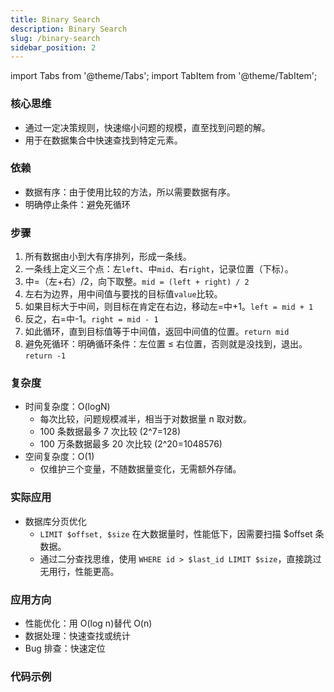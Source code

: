 ```yaml
---
title: Binary Search
description: Binary Search
slug: /binary-search
sidebar_position: 2
---
```


import Tabs from '@theme/Tabs';
import TabItem from '@theme/TabItem';

### 核心思维

- 通过一定决策规则，快速缩小问题的规模，直至找到问题的解。
- 用于在数据集合中快速查找到特定元素。

### 依赖

- 数据有序：由于使用比较的方法，所以需要数据有序。
- 明确停止条件：避免死循环

### 步骤

1. 所有数据由小到大有序排列，形成一条线。
2. 一条线上定义三个点：左`left`、中`mid`、右`right`，记录位置（下标）。
3. 中=（左+右）/2，向下取整。`mid = (left + right) / 2`
4. 左右为边界，用中间值与要找的目标值`value`比较。
5. 如果目标大于中间，则目标在肯定在右边，移动左=中+1。`left = mid + 1`
6. 反之，右=中-1。`right = mid - 1`
7. 如此循环，直到目标值等于中间值，返回中间值的位置。`return mid`
8. 避免死循环：明确循环条件：左位置 &le; 右位置，否则就是没找到，退出。`return -1`

### 复杂度

- 时间复杂度：O(logN)
  - 每次比较，问题规模减半，相当于对数据量 n 取对数。
  - 100 条数据最多 7 次比较 (2^7=128)
  - 100 万条数据最多 20 次比较 (2^20=1048576)
- 空间复杂度：O(1)
  - 仅维护三个变量，不随数据量变化，无需额外存储。

### 实际应用

- 数据库分页优化
  - `LIMIT $offset, $size` 在大数据量时，性能低下，因需要扫描 $offset 条数据。
  - 通过二分查找思维，使用 `WHERE id > $last_id LIMIT $size`，直接跳过无用行，性能更高。

### 应用方向

- 性能优化：用 O(log n)替代 O(n)
- 数据处理：快速查找或统计
- Bug 排查：快速定位

### 代码示例

<Tabs className="lang-tabs" groupId="lang" queryString>
  <TabItem value="php" label="PHP">

```php file=../code-examples/binary-search/binary-search.php

```

  </TabItem>
  <TabItem value="java" label="Java">

```java file=../code-examples/binary-search/binary-search.java

```

  </TabItem>
  <TabItem value="ts" label="TypeScript">

```ts file=../code-examples/binary-search/binary-search.ts

```

  </TabItem>
</Tabs>
